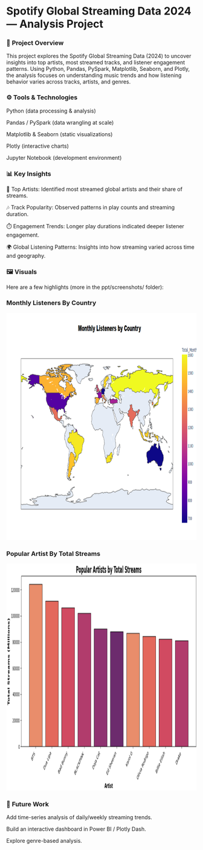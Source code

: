 # Spotify Global Streaming Data 2024 — Analysis Project

### 📌 **Project Overview**

This project explores the Spotify Global Streaming Data (2024) to uncover insights into top artists, most streamed tracks, and listener engagement patterns.
Using Python, Pandas, PySpark, Matplotlib, Seaborn, and Plotly, the analysis focuses on understanding music trends and how listening behavior varies across tracks, artists, and genres.

### ⚙️ **Tools & Technologies**

Python (data processing & analysis)

Pandas / PySpark (data wrangling at scale)

Matplotlib & Seaborn (static visualizations)

Plotly (interactive charts)

Jupyter Notebook (development environment)

### 📊 **Key Insights**

🎤 Top Artists: Identified most streamed global artists and their share of streams.

🎶 Track Popularity: Observed patterns in play counts and streaming duration.

⏱️ Engagement Trends: Longer play durations indicated deeper listener engagement.

🌍 Global Listening Patterns: Insights into how streaming varied across time and geography.

### 🖼️ **Visuals**

Here are a few highlights (more in the ppt/screenshots/ folder):


### **Monthly Listeners By Country**

<img src="PPT and Screenshots/screenshots /Screenshot 2025-09-11 124503.png" alt="Screenshot Description" width="1000" height="600"/>

### **Popular Artist By Total Streams**

<img src="PPT and Screenshots/screenshots /Screenshot 2025-09-11 160620.png" alt="Screenshot Description" width="1000" height="600"/>


### 📌 **Future Work**

Add time-series analysis of daily/weekly streaming trends.

Build an interactive dashboard in Power BI / Plotly Dash.

Explore genre-based analysis.
